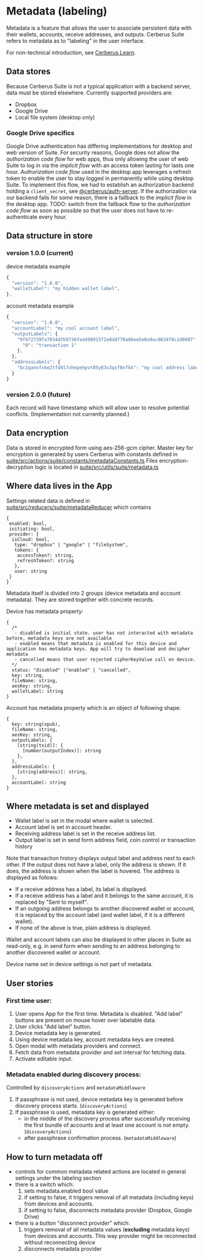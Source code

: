 # Metadata (labeling)

Metadata is a feature that allows the user to associate persistent data with their wallets, accounts, receive addresses, and outputs.
Cerberus Suite refers to metadata as to "labeling" in the user interface.

For non-technical introduction, see [Cerberus Learn](https://cerberus.uraanai.com/learn/a/labels-in-cerberus-suite-app).

## Data stores

Because Cerberus Suite is not a typical application with a backend server, data must be stored elsewhere. Currently supported providers are:

-   Dropbox
-   Google Drive
-   Local file system (desktop only)

### Google Drive specifics

Google Drive authentication has differing implementations for desktop and web version of Suite. For security reasons, Google does not allow the _authorization code flow_ for web apps, thus only allowing the user of web Suite to log in via the _implicit flow_ with an access token lasting for lasts one hour. _Authorization code flow_ used in the desktop app leverages a refresh token to enable the user to stay logged in permanently while using desktop Suite. To implement this flow, we had to establish an authorization backend holding a `client_secret`, see [@cerberus/auth-server](https://github.com/Cerberus-Wallet/cerberus-suite/tree/develop/packages/auth-server). If the authorization via our backend fails for some reason, there is a fallback to the _implicit flow_ in the desktop app. TODO: switch from the fallback flow to the _authorization code flow_ as soon as possible so that the user does not have to re-authenticate every hour.

## Data structure in store

### version 1.0.0 (current)

device metadata example

```javascript
{
  "version": "1.0.0",
  "walletLabel": "my hidden wallet label",
},
```

account metadata example

```javascript
{
  "version": "1.0.0",
  "accountLabel": "my cool account label",
  "outputLabels": {
    "9f472739fa7034dfb9736fa4d98915f2e8ddf70a86ee5e0a9ac0634f8c1d0007": {
      "0": "transaction 1"
    },
  },
  "addressLabels": {
    "bc1qannfxke2tfd4l7vhepehpvt05y83v3qsf6nfkk": "my cool address label",
  }
}
```

### version 2.0.0 (future)

Each record will have timestamp which will allow user to resolve potential conflicts. (Implementation not currently planned.)

## Data encryption

Data is stored in encrypted form using aes-256-gcm cipher.
Master key for encryption is generated by users Cerberus with constants defined in
[suite/src/actions/suite/constants/metadataConstants.ts](https://github.com/Cerberus-Wallet/cerberus-suite/blob/develop/packages/suite/src/actions/suite/constants/metadataConstants.ts)
Files encryption-decryption logic is located in
[suite/src/utils/suite/metadata.ts](https://github.com/Cerberus-Wallet/cerberus-suite/blob/develop/packages/suite/src/utils/suite/metadata.ts)

## Where data lives in the App

Settings related data is defined in [suite/src/reducers/suite/metadataReducer](https://github.com/Cerberus-Wallet/cerberus-suite/blob/develop/packages/suite/src/reducers/suite/metadataReducer.ts) which contains

```
{
 enabled: bool,
 initiating: bool,
 provider: {
  isCloud: bool,
   type: "dropbox" | "google" | "fileSystem",
   tokens: {
    accessToken?: string,
    refreshToken?: string
   },
   user: string
 }
}
```

Metadata itself is divided into 2 groups (device metadata and account metadata). They are stored together with concrete records.

Device has metadata property:

```
{
  /*
   - disabled is initial state. user has not interacted with metadata before, metadata keys are not available
   - enabled means that metadata is enabled for this device and application has metadata keys. App will try to download and decipher metadata
   - cancelled means that user rejected cipherKeyValue call on device.
  */
  status: "disabled" |"enabled" | "cancelled",
  key: string,
  fileName: string,
  aesKey: string,
  walletLabel: string
}

```

Account has metadata property which is an object of following shape:

```
{
  key: string(xpub),
  fileName: string,
  aesKey: string,
  outputLabels: {
    [string(txid)]: {
      [number(outputIndex)]: string
    },
  },
  addressLabels: {
    [string(address)]: string,
  },
  accountLabel: string
}
```

## Where metadata is set and displayed

-   Wallet label is set in the modal where wallet is selected.
-   Account label is set in account header.
-   Receiving address label is set in the receive address list.
-   Output label is set in send form address field, coin control or transaction history

Note that transaction history displays output label and address next to each other. If the output does not have a label, only the address is shown. If it does, the address is shown when the label is hovered. The address is displayed as follows:

-   If a receive address has a label, its label is displayed.
-   If a receive address has a label and it belongs to the same account, it is replaced by "Sent to myself".
-   If an outgoing address belongs to another discovered wallet or account, it is replaced by the account label (and wallet label, if it is a different wallet).
-   If none of the above is true, plain address is displayed.

Wallet and account labels can also be displayed in other places in Suite as read-only, e.g. in send form when sending to an address belonging to another discovered wallet or account.

Device name set in device settings is not part of metadata.

## User stories

### First time user:

1. User opens App for the first time. Metadata is disabled. "Add label" buttons are present on mouse hover over labelable data.
1. User clicks "Add label" button.
1. Device metadata key is generated.
1. Using device metadata key, account metadata keys are created.
1. Open modal with metadata providers and connect.
1. Fetch data from metadata provider and set interval for fetching data.
1. Activate editable input.

### Metadata enabled during discovery process:

Controlled by `discoveryActions` and `metadataMiddleware`

1. If passphrase is not used, device metadata key is generated before discovery process starts. (`discoveryActions`)
1. If passphrase is used, metadata key is generated either:
    - in the middle of the discovery process after successfully receiving the first bundle of accounts and at least one account is not empty. (`discoveryActions`)
    - after passphrase confirmation process. (`metadataMiddleware`)

## How to turn metadata off

-   controls for common metadata related actions are located in general settings under the labeling section
-   there is a switch which:
    1. sets metadata.enabled bool value
    1. if setting to false, it triggers removal of all metadata (including keys) from devices and accounts.
    1. if setting to false, disconnects metadata provider (Dropbox, Google Drive)
-   there is a button "disconnect provider" which:
    1. triggers removal of all metadata values (**excluding** metadata keys) from devices and accounts. This way provider might be reconnected without reconnecting device
    1. disconnects metadata provider
